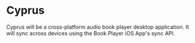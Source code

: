 # Cyprus
Cyprus will be a cross-platform audio book player desktop application. It will sync across devices using the Book Player iOS App's sync API.

